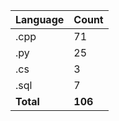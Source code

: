 | Language | Count |
|----------|-------|
| .cpp | 71 |
| .py | 25 |
| .cs | 3 |
| .sql | 7 |
| **Total** | **106** |
